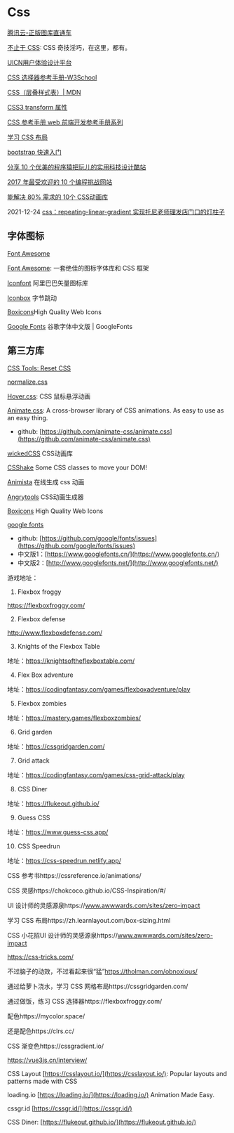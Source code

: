 # Css

[腾讯云-正版图库直通车](https://pic.cloud.tencent.com/)

[不止于 CSS](https://github.com/chokcoco/iCSS): CSS 奇技淫巧，在这里，都有。

[UICN用户体验设计平台](https://www.ui.cn/)

[CSS 选择器参考手册-W3School](https://www.w3school.com.cn/cssref/css_selectors.asp)

[CSS（层叠样式表）| MDN](https://developer.mozilla.org/zh-CN/docs/Web/CSS)

[CSS3 transform 属性](https://www.runoob.com/cssref/css3-pr-transform.html)

[CSS 参考手册 web 前端开发参考手册系列](http://css.doyoe.com/)

[学习 CSS 布局](http://zh.learnlayout.com/)

[bootstrap 快速入门](http://www.imooc.com/learn/826)

[分享 10 个优美的程序猿把玩儿的实用科技设计酷站](http://www.jianshu.com/p/37a5998f6a20)

[2017 年最受欢迎的 10 个编程挑战网站](https://zhuanlan.zhihu.com/p/30164522)

[能解决 80% 需求的 10个 CSS动画库](https://blog.csdn.net/qq449245884/article/details/104047406)

2021-12-24 [css：repeating-linear-gradient 实现托尼老师理发店门口的灯柱子](https://pengshiyu.blog.csdn.net/article/details/122123425)

## 字体图标

[Font Awesome](https://fontawesome.com/)

[Font Awesome](https://fontawesome.dashgame.com/): 一套绝佳的图标字体库和 CSS 框架

[Iconfont](https://www.iconfont.cn/) 阿里巴巴矢量图标库

[Iconbox](https://arco.design/iconbox/libs) 字节跳动

[Boxicons](https://boxicons.com/)High Quality Web Icons

[Google Fonts](https://www.googlefonts.cn/) 谷歌字体中文版 | GoogleFonts

## 第三方库

[CSS Tools: Reset CSS](https://meyerweb.com/eric/tools/css/reset/)

[normalize.css](https://github.com/necolas/normalize.css/)

[Hover.css](https://ianlunn.github.io/Hover/): CSS 鼠标悬浮动画

[Animate.css](https://animate.style/): A cross-browser library of CSS animations. As easy to use as an easy thing.
- github: [https://github.com/animate-css/animate.css](https://github.com/animate-css/animate.css)

[wickedCSS](https://github.com/kristofferandreasen/wickedCSS) CSS动画库

[CSShake](https://elrumordelaluz.github.io/csshake/) Some CSS classes to move your DOM!

[Animista](https://animista.net/) 在线生成 css 动画

[Angrytools](https://angrytools.com/css/animation/) CSS动画生成器

[Boxicons](https://boxicons.com/) High Quality Web Icons

[google fonts](https://fonts.google.com/) 
- github: [https://github.com/google/fonts/issues](https://github.com/google/fonts/issues)
- 中文版1：[https://www.googlefonts.cn/](https://www.googlefonts.cn/)
- 中文版2：[http://www.googlefonts.net/](http://www.googlefonts.net/)


游戏地址：

1. Flexbox froggy

https://flexboxfroggy.com/

2. Flexbox defense

http://www.flexboxdefense.com/

3. Knights of the Flexbox Table

地址：https://knightsoftheflexboxtable.com/

4. Flex Box adventure

地址：https://codingfantasy.com/games/flexboxadventure/play

5. Flexbox zombies

地址：https://mastery.games/flexboxzombies/

6. Grid garden

地址：https://cssgridgarden.com/

7. Grid attack

地址：https://codingfantasy.com/games/css-grid-attack/play

8. CSS Diner

地址：https://flukeout.github.io/

9. Guess CSS

地址：https://www.guess-css.app/

10. CSS Speedrun

地址：https://css-speedrun.netlify.app/


CSS 参考书https://cssreference.io/animations/

CSS 灵感https://chokcoco.github.io/CSS-Inspiration/#/

UI 设计师的灵感源泉https://www.awwwards.com/sites/zero-impact

学习 CSS 布局https://zh.learnlayout.com/box-sizing.html

CSS 小花招UI 设计师的灵感源泉https://www.awwwards.com/sites/zero-impact

https://css-tricks.com/

不过脑子的动效，不过看起来很“猛”https://tholman.com/obnoxious/



通过给萝卜浇水，学习 CSS 网格布局https://cssgridgarden.com/

通过做饭，练习 CSS 选择器https://flexboxfroggy.com/

配色https://mycolor.space/

还是配色https://clrs.cc/

CSS 渐变色https://cssgradient.io/

https://vue3js.cn/interview/

CSS Layout [https://csslayout.io/](https://csslayout.io/): Popular layouts and patterns made with CSS

loading.io [https://loading.io/](https://loading.io/) Animation Made Easy.

cssgr.id [https://cssgr.id/](https://cssgr.id/)

CSS Diner: [https://flukeout.github.io/](https://flukeout.github.io/)

